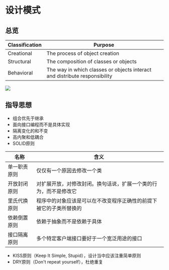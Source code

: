 # 设计模式

## 总览

Classification|Purpose
-------|--------
Creational|The process of object creation
Structural|The composition of classes or objects
Behavioral|The way in which classes or objects interact and distribute responsibility


![](https://raw.githubusercontent.com/gavinThinking/blogimages/master/images/designpattern/Design%20pattern.JPG)

## 指导思想
- 组合优先于继承
- 面向接口编程而不是具体实现
- 隔离变化的和不变
- 高内聚和低耦合
- SOLID原则

名称|含义
--|--  
单一职责原则|仅仅有一个原因去修改一个类
开放封闭原则|对扩展开放，对修改封闭。换句话说，扩展一个类的行为，而不是修改它
里氏代换原则|程序中的对象应该是可以在不改变程序正确性的前提下被它的子类所替换的
依赖倒置原则|依赖于抽象而不是依赖于具体
接口隔离原则|多个特定客户端接口要好于一个宽泛用途的接口

- KISS原则（Keep It Simple, Stupid），设计当中应该注重简单原则  
- DRY原则（Don't repeat yourself），杜绝重复
